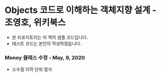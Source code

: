 # Objects 코드로 이해하는 객체지향 설계 - 조영호, 위키북스

- 본 리포지토리는 이 책의 샘플 코드입니다.
- 테스트 코드는 본인이 작성하였습니다.


### Money 클래스 수정 - May, 9, 2020
- 소수점 이하 단위 절삭